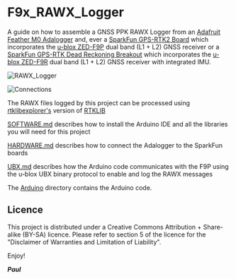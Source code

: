 # F9x_RAWX_Logger


A guide on how to assemble a GNSS PPK RAWX Logger from an [Adafruit Feather M0 Adalogger](https://www.adafruit.com/product/2796)
and, ever a [SparkFun GPS-RTK2 Board](https://www.sparkfun.com/products/15136) which incorporates the [u-blox ZED-F9P](https://www.u-blox.com/en/product/zed-f9p-module)
dual band (L1 + L2) GNSS receiver or a [SparkFun GPS-RTK Dead Reckoning Breakout](https://www.sparkfun.com/products/16344) which incorporates the [u-blox ZED-F9R](https://www.u-blox.com/en/product/zed-f9r-module)
dual band (L1 + L2) GNSS receiver with integrated IMU.

![RAWX_Logger](img/RAWX_Logger.JPG)

![Connections](img/Connections.JPG)

The RAWX files logged by this project can be processed using [rtklibexplorer's](https://rtklibexplorer.wordpress.com/)
version of [RTKLIB](http://rtkexplorer.com/downloads/rtklib-code/)

[SOFTWARE.md](SOFTWARE.md) describes how to install the Arduino IDE and
all the libraries you will need for this project

[HARDWARE.md](HARDWARE.md) describes how to connect the Adalogger to the
SparkFun boards

[UBX.md](UBX.md) describes how the Arduino code communicates with
the F9P using the u-blox UBX binary protocol to enable and log the RAWX messages

The [Arduino](Arduino) directory contains the Arduino code.

## Licence

This project is distributed under a Creative Commons Attribution + Share-alike (BY-SA) licence.
Please refer to section 5 of the licence for the "Disclaimer of Warranties and Limitation of Liability".

Enjoy!

**_Paul_**



